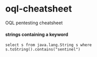 # oql-cheatsheet
OQL pentesting cheatsheet


#### strings containing a keyword

`select s from java.lang.String s where s.toString().contains("sentinel")`

